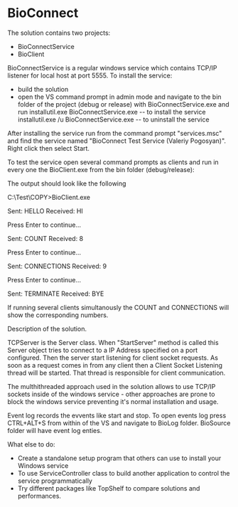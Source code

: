 # BioConnect
The solution contains two projects:

- BioConnectService
- BioClient

BioConnectService is a regular windows service which contains TCP/IP listener for local host at port 5555.
To install the service:

- build the solution 
- open the VS command prompt in admin mode and navigate to the bin folder of the project (debug or release) with
  BioConnectService.exe and run
     installutil.exe BioConnectService.exe -- to install the service
     installutil.exe /u BioConnectService.exe -- to uninstall the service

After installing the service run from the command prompt "services.msc" and find the service named "BioConnect Test Service (Valeriy Pogosyan)". Right click then select Start.

To test the service open several command prompts as clients and run in every one the BioClient.exe from the bin folder (debug/release):

The output should look like the following 

C:\Test\COPY>BioClient.exe

Sent: HELLO
Received: HI

 Press Enter to continue...
 

Sent: COUNT
Received: 8

 Press Enter to continue...
 
Sent: CONNECTIONS
Received: 9

 Press Enter to continue...
 

Sent: TERMINATE
Received: BYE

If running several clients simultanously the COUNT and CONNECTIONS will show the corresponding numbers.

Description of the solution.

TCPServer is the Server class. When "StartServer" method is called  this Server object tries to connect to a IP Address specified on a port configured. Then the server start listening for client socket requests. As soon as a request comes in from any client then a Client Socket Listening thread will be started. That thread is responsible for client communication.

The multhithreaded approach used in the solution allows to use TCP/IP sockets inside of the windows service - other approaches are prone to block the windows service preventing it's normal installation and usage.

Event log records the evvents like start and stop. To open events log press CTRL+ALT+S from within of the VS and navigate to BioLog folder. BioSource folder will have event log enties.


What else to do:

- Create a standalone setup program that others can use to install your Windows service
- To use ServiceController class to build another application to control the service programmatically
- Try different packages like TopShelf to compare solutions and performances.

